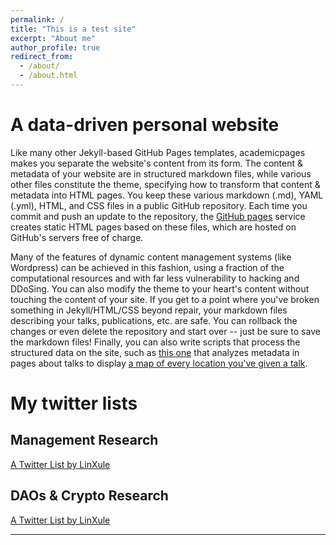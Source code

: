```yaml
---
permalink: /
title: "This is a test site"
excerpt: "About me"
author_profile: true
redirect_from:
  - /about/
  - /about.html
---
```

A data-driven personal website
======
Like many other Jekyll-based GitHub Pages templates, academicpages makes you separate the website's content from its form. The content & metadata of your website are in structured markdown files, while various other files constitute the theme, specifying how to transform that content & metadata into HTML pages. You keep these various markdown (.md), YAML (.yml), HTML, and CSS files in a public GitHub repository. Each time you commit and push an update to the repository, the [GitHub pages](https://pages.github.com/) service creates static HTML pages based on these files, which are hosted on GitHub's servers free of charge.

Many of the features of dynamic content management systems (like Wordpress) can be achieved in this fashion, using a fraction of the computational resources and with far less vulnerability to hacking and DDoSing. You can also modify the theme to your heart's content without touching the content of your site. If you get to a point where you've broken something in Jekyll/HTML/CSS beyond repair, your markdown files describing your talks, publications, etc. are safe. You can rollback the changes or even delete the repository and start over -- just be sure to save the markdown files! Finally, you can also write scripts that process the structured data on the site, such as [this one](https://github.com/academicpages/academicpages.github.io/blob/master/talkmap.ipynb) that analyzes metadata in pages about talks to display [a map of every location you've given a talk](https://academicpages.github.io/talkmap.html).

My twitter lists
======

Management Research
------
<a class="twitter-timeline" href="https://twitter.com/LinXule/lists/mgmtresearch?ref_src=twsrc%5Etfw">A Twitter List by LinXule</a> <script async src="https://platform.twitter.com/widgets.js" charset="utf-8"></script>

DAOs & Crypto Research
------
<a class="twitter-timeline" href="https://twitter.com/LinXule/lists/daos-crypto-research?ref_src=twsrc%5Etfw">A Twitter List by LinXule</a> <script async src="https://platform.twitter.com/widgets.js" charset="utf-8"></script> 

------

